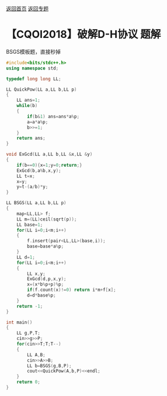 [返回首页](https://EbolaEmperor.github.io)
[返回专题](https://EbolaEmperor.github.io/special/BSGS)

# 【CQOI2018】破解D-H协议  题解

BSGS模板题，直接秒掉

```cpp
#include<bits/stdc++.h>
using namespace std;

typedef long long LL;

LL QuickPow(LL a,LL b,LL p)
{
	LL ans=1;
	while(b)
	{
		if(b&1) ans=ans*a%p;
		a=a*a%p;
		b>>=1;
	}
	return ans;
}

void ExGcd(LL a,LL b,LL &x,LL &y)
{
	if(b==0){x=1;y=0;return;}
	ExGcd(b,a%b,x,y);
	LL t=x;
	x=y;
	y=t-(a/b)*y;
}

LL BSGS(LL a,LL b,LL p)
{
	map<LL,LL> f;
	LL m=(LL)ceil(sqrt(p));
	LL base=1;
	for(LL i=0;i<m;i++)
	{
		f.insert(pair<LL,LL>(base,i));
		base=base*a%p;
	}
	LL d=1;
	for(LL i=0;i<m;i++)
	{
		LL x,y;
		ExGcd(d,p,x,y);
		x=(x*b%p+p)%p;
		if(f.count(x)!=0) return i*m+f[x];
		d=d*base%p;
	}
	return -1;
}

int main()
{
	LL g,P,T;
	cin>>g>>P;
	for(cin>>T;T;T--)
	{
		LL A,B;
		cin>>A>>B;
		LL b=BSGS(g,B,P);
		cout<<QuickPow(A,b,P)<<endl;
	}
	return 0;
}
```
